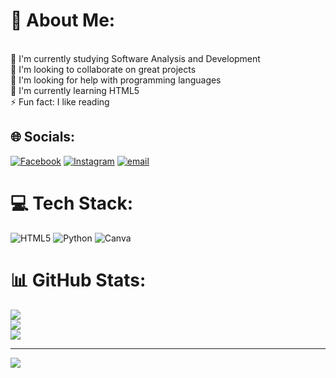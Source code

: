 # 💫 About Me:
<br>🔭 I'm currently studying Software Analysis and Development<br>👯 I'm looking to collaborate on great projects<br>🤝 I'm looking for help with programming languages<br>🌱 I'm currently learning HTML5<br>⚡ Fun fact: I like reading


## 🌐 Socials:
[![Facebook](https://img.shields.io/badge/Facebook-%231877F2.svg?logo=Facebook&logoColor=white)](https://facebook.com/YudyLemus) [![Instagram](https://img.shields.io/badge/Instagram-%23E4405F.svg?logo=Instagram&logoColor=white)](https://instagram.com/aleja_ndra3806) [![email](https://img.shields.io/badge/Email-D14836?logo=gmail&logoColor=white)](mailto:alejandralemus018@gmail.com) 

# 💻 Tech Stack:
![HTML5](https://img.shields.io/badge/html5-%23E34F26.svg?style=for-the-badge&logo=html5&logoColor=white) ![Python](https://img.shields.io/badge/python-3670A0?style=for-the-badge&logo=python&logoColor=ffdd54) ![Canva](https://img.shields.io/badge/Canva-%2300C4CC.svg?style=for-the-badge&logo=Canva&logoColor=white)
# 📊 GitHub Stats:
![](https://github-readme-stats.vercel.app/api?username=Ale-jandra7&theme=panda&hide_border=false&include_all_commits=false&count_private=false)<br/>
![](https://nirzak-streak-stats.vercel.app/?user=Ale-jandra7&theme=panda&hide_border=false)<br/>
![](https://github-readme-stats.vercel.app/api/top-langs/?username=Ale-jandra7&theme=panda&hide_border=false&include_all_commits=false&count_private=false&layout=compact)

---
[![](https://visitcount.itsvg.in/api?id=Ale-jandra7&icon=0&color=0)](https://visitcount.itsvg.in)

<!-- Proudly created with GPRM ( https://gprm.itsvg.in ) -->